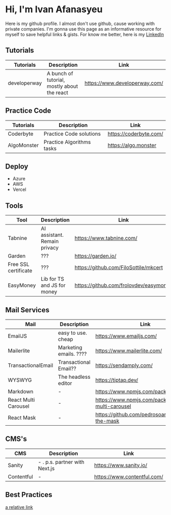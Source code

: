 # Hi, I'm Ivan Afanasyeu
Here is my github profile. I almost don't use github, cause working with private companies.
I'm gonna use this page as an informative resource for myself to save helpful links & gists.
For know me better, here is my [LinkedIn](https://www.linkedin.com/in/ivanafanasyev/)

## Tutorials
| Tutorials | Description | Link |
| --- | --- | --- |
| developerway | A bunch of tutorial, mostly about the react | https://www.developerway.com/ |

## Practice Code
| Tutorials | Description | Link |
| --- | --- | --- |
| Coderbyte | Practice Code solutions | https://coderbyte.com/ |
| AlgoMonster | Practice Algorithms tasks | https://algo.monster |

## Deploy
- Azure
- AWS
- Vercel

## Tools
| Tool | Description | Link |
| --- | --- | --- |
| Tabnine | AI assistant. Remain privacy | https://www.tabnine.com/ |
| Garden | ??? | https://garden.io/ |
| Free SSL certificate | ??? | https://github.com/FiloSottile/mkcert |
| EasyMoney | Lib for TS and JS for money | https://github.com/frolovdev/easymoney |


## Mail Services
| Mail | Description | Link |
| --- | --- | --- |
| EmailJS | easy to use. cheap | https://www.emailjs.com/ |
| Mailerlite | Marketing emails. ???? | https://www.mailerlite.com/ |
| TransactionalEmail | Transactional Email?? | https://sendamply.com/ |
| WYSWYG | The headless editor | https://tiptap.dev/ |
| Markdown | - | https://www.npmjs.com/package/marked | 
| React Multi Carousel | - | https://www.npmjs.com/package/react-multi-carousel |
| React Mask | - | https://github.com/pedrosoares/react-the-mask |

## CMS's
| CMS | Description | Link |
| --- | --- | --- |
| Sanity | - . p.s. partner with Next.js | https://www.sanity.io/ |
| Contentful | - | https://www.contentful.com/ |

## Best Practices
[a relative link](./BestPractices.md)
